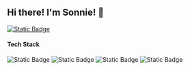 ## Hi there! I'm Sonnie! 👋
<a href="https://www.linkedin.com/in/sonnie-welling-b4760a240/" rel="nofollow noreferrer">
  <img alt="Static Badge" src="https://img.shields.io/badge/LinkedIn-0077b5?style=for-the-badge&logo=linkedin">
</a>

#### Tech Stack
![Static Badge](https://img.shields.io/badge/HTML-000?style=for-the-badge&logo=html5&logoColor=f06529) ![Static Badge](https://img.shields.io/badge/SCSS-000?style=for-the-badge&logo=sass) ![Static Badge](https://img.shields.io/badge/JavaScript-000?style=for-the-badge&logo=javascript) ![Static Badge](https://img.shields.io/badge/React-000?style=for-the-badge&logo=react)




<!--
**sonnwell/sonnwell** is a ✨ _special_ ✨ repository because its `README.md` (this file) appears on your GitHub profile.

Here are some ideas to get you started:

- 🔭 I’m currently working on ...
- 🌱 I’m currently learning ...
- 👯 I’m looking to collaborate on ...
- 🤔 I’m looking for help with ...
- 💬 Ask me about ...
- 📫 How to reach me: ...
- 😄 Pronouns: ...
- ⚡ Fun fact: ...
-->

